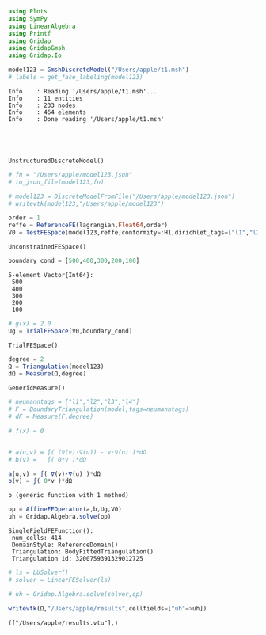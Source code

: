 ```julia
using Plots
using SymPy
using LinearAlgebra
using Printf
using Gridap
using GridapGmsh
using Gridap.Io
```


```julia
model123 = GmshDiscreteModel("/Users/apple/t1.msh")
# labels = get_face_labeling(model123)
```

    Info    : Reading '/Users/apple/t1.msh'...
    Info    : 11 entities
    Info    : 233 nodes
    Info    : 464 elements
    Info    : Done reading '/Users/apple/t1.msh'





    UnstructuredDiscreteModel()




```julia
# fn = "/Users/apple/model123.json"
# to_json_file(model123,fn)
```


```julia
# model123 = DiscreteModelFromFile("/Users/apple/model123.json")
# writevtk(model123,"/Users/apple/model123")
```


```julia
order = 1
reffe = ReferenceFE(lagrangian,Float64,order)
V0 = TestFESpace(model123,reffe;conformity=:H1,dirichlet_tags=["l1","l2","l3","l4","l5"])

```




    UnconstrainedFESpace()




```julia
boundary_cond = [500,400,300,200,100]
```




    5-element Vector{Int64}:
     500
     400
     300
     200
     100




```julia
# g(x) = 2.0
Ug = TrialFESpace(V0,boundary_cond)
```




    TrialFESpace()




```julia
degree = 2
Ω = Triangulation(model123)
dΩ = Measure(Ω,degree)
```




    GenericMeasure()




```julia
# neumanntags = ["l1","l2","l3","l4"]
# Γ = BoundaryTriangulation(model,tags=neumanntags)
# dΓ = Measure(Γ,degree)
```


```julia
# f(x) = 0


# a(u,v) = ∫( (∇(v)⋅∇(u)) - v⋅∇(u) )*dΩ
# b(v) =   ∫( 0*v )*dΩ

a(u,v) = ∫( ∇(v)⋅∇(u) )*dΩ
b(v) = ∫( 0*v )*dΩ


```




    b (generic function with 1 method)




```julia
op = AffineFEOperator(a,b,Ug,V0)
uh = Gridap.Algebra.solve(op)
```




    SingleFieldFEFunction():
     num_cells: 414
     DomainStyle: ReferenceDomain()
     Triangulation: BodyFittedTriangulation()
     Triangulation id: 3200759391329012725




```julia
# ls = LUSolver()
# solver = LinearFESolver(ls)
```


```julia
# uh = Gridap.Algebra.solve(solver,op)
```


```julia
writevtk(Ω,"/Users/apple/results",cellfields=["uh"=>uh])
```




    (["/Users/apple/results.vtu"],)




```julia

```


```julia

```
